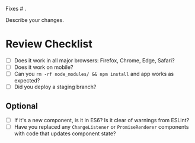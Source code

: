 Fixes # .

Describe your changes.

# Review Checklist

- [ ] Does it work in all major browsers: Firefox, Chrome, Edge, Safari?
- [ ] Does it work on mobile?
- [ ] Can you `rm -rf node_modules/ && npm install` and app works as expected?
- [ ] Did you deploy a staging branch?

## Optional

- [ ] If it's a new component, is it in ES6? Is it clear of warnings from ESLint?
- [ ] Have you replaced any `ChangeListener` or `PromiseRenderer` components with code that updates component state?
